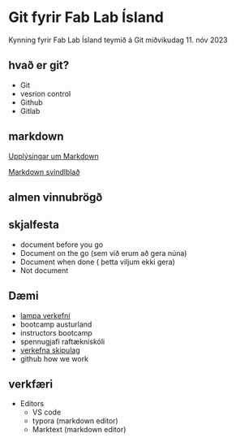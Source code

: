 # Git fyrir Fab Lab Ísland

Kynning fyrir Fab Lab Ísland teymið á Git miðvikudag 11. nóv 2023


## hvað er git?

- Git
- vesrion control
- Github
- Gitlab

## markdown

[Upplýsingar um Markdown](https://www.markdownguide.org/)

[Markdown svindlblað](https://dev.to/godcrampy/markdown-cheat-sheet-pdf-infographic-12ko)

## almen vinnubrögð

## skjalfesta 

- document before you go
- Document on the go (sem við erum að gera núna)
- Document when done ( þetta viljum ekki gera)
- Not document 

## Dæmi

- [lampa verkefni](https://github.com/Fab-Lab-Akureyri/Lampi/)
- bootcamp austurland
- instructors bootcamp
- spennugjafi raftækniskóli
- [verkefna skipulag](https://github.com/FabLabIsafjordur/master_plan_2023_Example)
- github how we work

## verkfæri

- Editors
  - VS code
  - typora (markdown editor)
  - Marktext (markdown editor)
